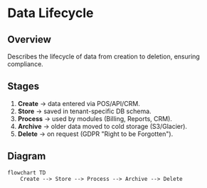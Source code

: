 # Data Lifecycle

## Overview
Describes the lifecycle of data from creation to deletion, ensuring compliance.

## Stages
1. **Create** → data entered via POS/API/CRM.
2. **Store** → saved in tenant-specific DB schema.
3. **Process** → used by modules (Billing, Reports, CRM).
4. **Archive** → older data moved to cold storage (S3/Glacier).
5. **Delete** → on request (GDPR "Right to be Forgotten").

## Diagram
```mermaid
flowchart TD
    Create --> Store --> Process --> Archive --> Delete
```
